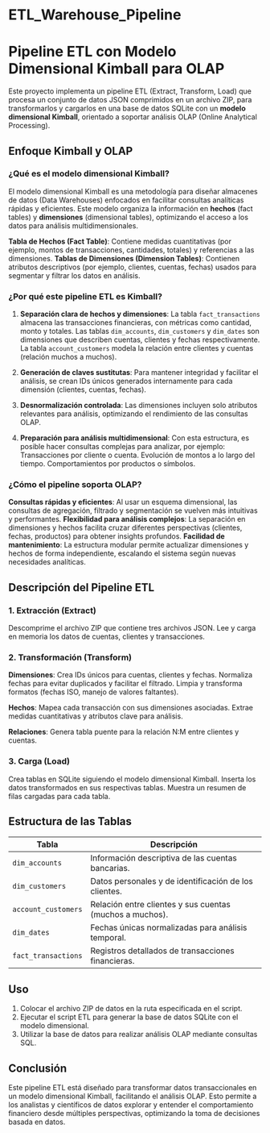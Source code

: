 # ETL_Warehouse_Pipeline

# Pipeline ETL con Modelo Dimensional Kimball para OLAP

Este proyecto implementa un pipeline ETL (Extract, Transform, Load) que procesa un conjunto de datos JSON comprimidos en un archivo ZIP, para transformarlos y cargarlos en una base de datos SQLite con un **modelo dimensional Kimball**, orientado a soportar análisis OLAP (Online Analytical Processing).

## Enfoque Kimball y OLAP

### ¿Qué es el modelo dimensional Kimball?

El modelo dimensional Kimball es una metodología para diseñar almacenes de datos (Data Warehouses) enfocados en facilitar consultas analíticas rápidas y eficientes. Este modelo organiza la información en **hechos** (fact tables) y **dimensiones** (dimensional tables), optimizando el acceso a los datos para análisis multidimensionales.

**Tabla de Hechos (Fact Table)**: Contiene medidas cuantitativas (por ejemplo, montos de transacciones, cantidades, totales) y referencias a las dimensiones.
**Tablas de Dimensiones (Dimension Tables)**: Contienen atributos descriptivos (por ejemplo, clientes, cuentas, fechas) usados para segmentar y filtrar los datos en análisis.

### ¿Por qué este pipeline ETL es Kimball?

1. **Separación clara de hechos y dimensiones**:
La tabla `fact_transactions` almacena las transacciones financieras, con métricas como cantidad, monto y totales.
Las tablas `dim_accounts`, `dim_customers` y `dim_dates` son dimensiones que describen cuentas, clientes y fechas respectivamente.
La tabla `account_customers` modela la relación entre clientes y cuentas (relación muchos a muchos).

2. **Generación de claves sustitutas**:
Para mantener integridad y facilitar el análisis, se crean IDs únicos generados internamente para cada dimensión (clientes, cuentas, fechas).
  
3. **Desnormalización controlada**:
Las dimensiones incluyen solo atributos relevantes para análisis, optimizando el rendimiento de las consultas OLAP.
  
4. **Preparación para análisis multidimensional**:
   Con esta estructura, es posible hacer consultas complejas para analizar, por ejemplo:
   Transacciones por cliente o cuenta.
   Evolución de montos a lo largo del tiempo.
   Comportamientos por productos o símbolos.

### ¿Cómo el pipeline soporta OLAP?

**Consultas rápidas y eficientes**: Al usar un esquema dimensional, las consultas de agregación, filtrado y segmentación se vuelven más intuitivas y performantes.
**Flexibilidad para análisis complejos**: La separación en dimensiones y hechos facilita cruzar diferentes perspectivas (clientes, fechas, productos) para obtener insights profundos.
**Facilidad de mantenimiento**: La estructura modular permite actualizar dimensiones y hechos de forma independiente, escalando el sistema según nuevas necesidades analíticas.



## Descripción del Pipeline ETL

### 1. Extracción (Extract)

Descomprime el archivo ZIP que contiene tres archivos JSON.
Lee y carga en memoria los datos de cuentas, clientes y transacciones.

### 2. Transformación (Transform)

**Dimensiones**:
Crea IDs únicos para cuentas, clientes y fechas.
Normaliza fechas para evitar duplicados y facilitar el filtrado.
Limpia y transforma formatos (fechas ISO, manejo de valores faltantes).

**Hechos**:
Mapea cada transacción con sus dimensiones asociadas.
Extrae medidas cuantitativas y atributos clave para análisis.

**Relaciones**:
Genera tabla puente para la relación N:M entre clientes y cuentas.

### 3. Carga (Load)

Crea tablas en SQLite siguiendo el modelo dimensional Kimball.
Inserta los datos transformados en sus respectivas tablas.
Muestra un resumen de filas cargadas para cada tabla.



## Estructura de las Tablas

| Tabla            | Descripción                                                  |
|------------------|--------------------------------------------------------------|
| `dim_accounts`   | Información descriptiva de las cuentas bancarias.             |
| `dim_customers`  | Datos personales y de identificación de los clientes.         |
| `account_customers` | Relación entre clientes y sus cuentas (muchos a muchos).    |
| `dim_dates`      | Fechas únicas normalizadas para análisis temporal.            |
| `fact_transactions` | Registros detallados de transacciones financieras.          |


## Uso

1. Colocar el archivo ZIP de datos en la ruta especificada en el script.
2. Ejecutar el script ETL para generar la base de datos SQLite con el modelo dimensional.
3. Utilizar la base de datos para realizar análisis OLAP mediante consultas SQL.


## Conclusión

Este pipeline ETL está diseñado para transformar datos transaccionales en un modelo dimensional Kimball, facilitando el análisis OLAP. Esto permite a los analistas y científicos de datos explorar y entender el comportamiento financiero desde múltiples perspectivas, optimizando la toma de decisiones basada en datos.


